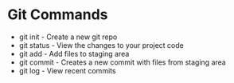 # Git Commands

-   git init - Create a new git repo
-   git status - View the changes to your project code
-   git add - Add files to staging area
-   git commit - Creates a new commit with files from staging area
-   git log - View recent commits
